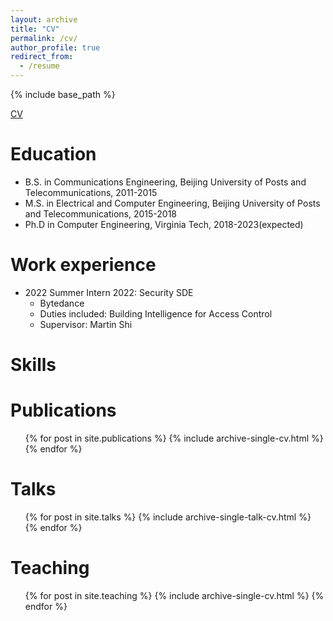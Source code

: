 ```yaml
---
layout: archive
title: "CV"
permalink: /cv/
author_profile: true
redirect_from:
  - /resume
---
```


{% include base_path %}

[CV](http://ning-wang1.github.io/files/manda_journal.pdf)

Education
======
* B.S. in Communications Engineering, Beijing University of Posts and Telecommunications, 2011-2015
* M.S. in Electrical and Computer Engineering, Beijing University of Posts and Telecommunications, 2015-2018
* Ph.D in Computer Engineering, Virginia Tech, 2018-2023(expected)

Work experience
======
* 2022 Summer Intern 2022: Security SDE
  * Bytedance
  * Duties included: Building Intelligence for Access Control
  * Supervisor: Martin Shi


Skills
======


Publications
======
  <ul>{% for post in site.publications %}
    {% include archive-single-cv.html %}
  {% endfor %}</ul>
  
Talks
======
  <ul>{% for post in site.talks %}
    {% include archive-single-talk-cv.html %}
  {% endfor %}</ul>
  
Teaching
======
  <ul>{% for post in site.teaching %}
    {% include archive-single-cv.html %}
  {% endfor %}</ul>
  
